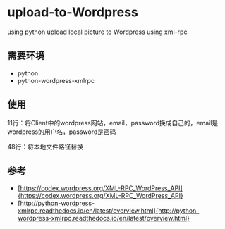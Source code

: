 # upload-to-Wordpress

using python
upload local picture to Wordpress using xml-rpc

## 需要环境
* python
* python-wordpress-xmlrpc

## 使用
11行：将Client中的wordpress网站，email，password换成自己的，email是wordpress的用户名，password是密码 

48行：将本地文件路径替换
## 参考
* [https://codex.wordpress.org/XML-RPC_WordPress_API]{https://codex.wordpress.org/XML-RPC_WordPress_API}
* [http://python-wordpress-xmlrpc.readthedocs.io/en/latest/overview.html]{http://python-wordpress-xmlrpc.readthedocs.io/en/latest/overview.html}
